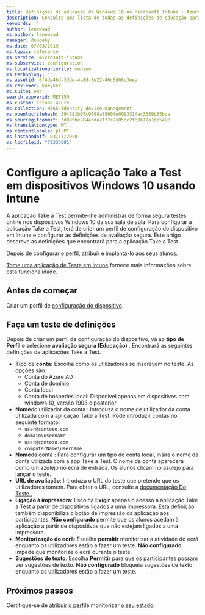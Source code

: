 ```yaml
---
title: Definições de educação do Windows 10 no Microsoft Intune - Azure Microsoft Docs
description: Consulte uma lista de todas as definições de educação para dispositivos Windows 10. Utilize estas definições num perfil de configuração do dispositivo com a aplicação Take a Test, escolha como os utilizadores ou alunos se inscrevem, monitorize o ecrã durante o teste e muito mais em Intune.
keywords: ''
author: lenewsad
ms.author: lanewsad
manager: dougeby
ms.date: 07/03/2019
ms.topic: reference
ms.service: microsoft-intune
ms.subservice: configuration
ms.localizationpriority: medium
ms.technology: ''
ms.assetid: 6f4de4bd-3dde-4a8d-8e22-46c5d06c3eea
ms.reviewer: kakyker
ms.suite: ems
search.appverid: MET150
ms.custom: intune-azure
ms.collection: M365-identity-device-management
ms.openlocfilehash: 39f881b05c9698a8560fe009331fac3389b35bde
ms.sourcegitcommit: 3d895be2844bda2177c2c85dc2f09612a1be5490
ms.translationtype: MT
ms.contentlocale: pt-PT
ms.lasthandoff: 03/13/2020
ms.locfileid: "79333081"
---
```

# <a name="configure-the-take-a-test-app-on-windows-10-devices-using-intune"></a>Configure a aplicação Take a Test em dispositivos Windows 10 usando Intune

A aplicação Take a Test permite-lhe administrar de forma segura testes online nos dispositivos Windows 10 da sua sala de aula. Para configurar a aplicação Take a Test, terá de criar um perfil de configuração do dispositivo em Intune e configurar as definições de avaliação segura. Este artigo descreve as definições que encontrará para a aplicação Take a Test. 

Depois de configurar o perfil, atribuir e implantá-lo aos seus alunos. 

[Tome uma aplicação de Teste em Intune](education-settings-configure.md) fornece mais informações sobre esta funcionalidade.

## <a name="before-you-begin"></a>Antes de começar

Criar um perfil de [configuração do dispositivo](education-settings-configure.md#create-a-device-profile).

## <a name="take-a-test-settings"></a>Faça um teste de definições
Depois de criar um perfil de configuração do dispositivo, vá ao **tipo de Perfil** e selecione **avaliação segura (Educação)** . Encontrará as seguintes definições de aplicações Take a Test. 


- Tipo de **conta:** Escolha como os utilizadores se inscrevem no teste. As opções são:
  - Conta do Azure AD
  - Conta de domínio
  - Conta local
  - Conta de hóspedes local: Disponível apenas em dispositivos com windows 10, versão 1903 e posterior.    
- **Nome**do utilizador da conta : Introduza o nome de utilizador da conta utilizada com a aplicação Take a Test. Pode introduzir contas no seguinte formato:
  - `user@contoso.com`
  - `domain\username`
  - `user@contoso.com`
  - `computerName\username`
- **Nome**da conta : Para configurar um tipo de conta local, insira o nome da conta utilizada com a app Take a Test. O nome da conta aparecerá como um azulejo no ecrã de entrada. Os alunos clicam no azulejo para lançar o teste.  
- **URL de avaliação**: Introduza o URL do teste que pretende que os utilizadores tomem. Para obter o URL, consulte a [documentação Do Teste .](https://docs.microsoft.com/education/windows/take-tests-in-windows-10)
- **Ligação à impressora**: Escolha **Exigir** apenas o acesso à aplicação Take a Test a partir de dispositivos ligados a uma impressora. Esta definição também disponibiliza o botão de impressão da aplicação aos participantes. **Não configurado** permite que os alunos acedam à aplicação a partir de dispositivos que não estejam ligados a uma impressora.  
- **Monitorização do ecrã**: Escolha **permitir** monitorizar a atividade do ecrã enquanto os utilizadores estão a fazer um teste. **Não configurado** impede que monitorize o ecrã durante o teste.
- **Sugestões de texto**: Escolha **Permitir** para que os participantes possam ver sugestões de texto. **Não configurado** bloqueia sugestões de texto enquanto os utilizadores estão a fazer um teste.

## <a name="next-steps"></a>Próximos passos

Certifique-se de [atribuir o perfil](device-profile-assign.md)e monitorizar [o seu estado](device-profile-monitor.md).
